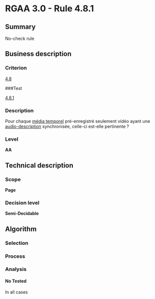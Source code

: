 # RGAA 3.0 -  Rule 4.8.1

## Summary

No-check rule

## Business description

### Criterion

[4.8](http://disic.github.io/rgaa_referentiel_en/RGAA3.0_Criteria_English_version_v1.html#crit-4-8)

###Test

[4.8.1](http://disic.github.io/rgaa_referentiel_en/RGAA3.0_Criteria_English_version_v1.html#test-4-8-1)

### Description

Pour chaque <a href="http://references.modernisation.gouv.fr/referentiel-technique-0#mMediaTemp">m&eacute;dia temporel</a> pr&eacute;-enregistr&eacute; seulement vid&eacute;o ayant une <a href="http://references.modernisation.gouv.fr/referentiel-technique-0#mAudioDesc">audio-description</a> synchronis&eacute;e, celle-ci est-elle pertinente ?

### Level

**AA**

## Technical description

### Scope

**Page**

### Decision level

**Semi-Decidable**

## Algorithm

### Selection

### Process

### Analysis

#### No Tested 

In all cases
